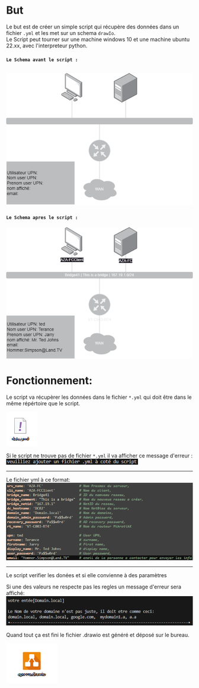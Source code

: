 # But
Le but est de créer un simple script qui récupère des données dans un fichier `.yml` et les met sur un schema `drawIo`.  
Le Script peut tourner sur une machine windows 10 et une machine ubuntu 22.xx, avec l'interpreteur python.

#### `Le Schema avant le script :`
![shema1](imageForReadMe/aprecu1.png)
---
#### `Le Schema apres le script :`
![shema2](imageForReadMe/aprecu2.png)

# Fonctionnement:

Le script va récupèrer les données dans le fichier `*.yml` qui doit être dans le même répértoire que le script.

![yml](imageForReadMe/yml.png)

Si le script ne trouve pas de fichier `*.yml` il va afficher ce message d'erreur :
![errorNoYml](imageForReadMe/errorNoYml.png)

---

Le fichier yml à ce format:
![ymlContent](imageForReadMe/ymlContent.png)

---

Le script verifier les donées et si elle convienne à des paramètres

Si une des valeurs ne respecte pas les regles un message d'erreur sera affiché:
![errorymlContent](imageForReadMe/errorymlContent.png)

Quand tout ça est fini le fichier .drawio est généré et déposé sur le bureau.

![drawIoFile](imageForReadMe/drawIoFile.png)